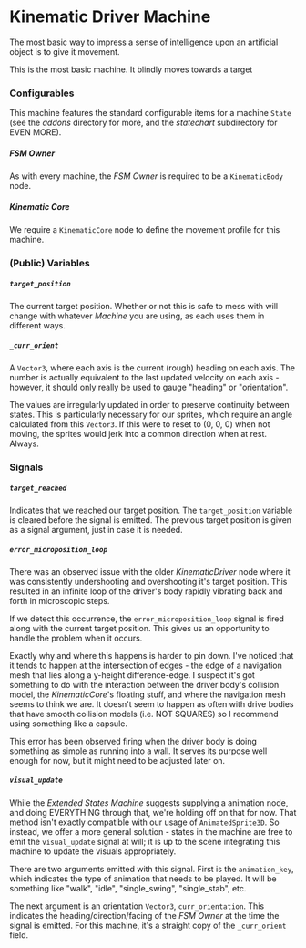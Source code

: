 # Kinematic Driver Machine
The most basic way to impress a sense of intelligence upon an artificial object is to give it movement.

This is the most basic machine. It blindly moves towards a target 

### Configurables
This machine features the standard configurable items for a machine `State` (see the *addons* directory for more, and the *statechart* subdirectory for EVEN MORE).

##### FSM Owner
As with every machine, the *FSM Owner* is required to be a `KinematicBody` node.

##### Kinematic Core
We require a `KinematicCore` node to define the movement profile for this machine.

### (Public) Variables
##### `target_position`
The current target position. Whether or not this is safe to mess with will change with whatever *Machine* you are using, as each uses them in different ways.

##### `_curr_orient`
A `Vector3`, where each axis is the current (rough) heading on each axis. The number is actually equivalent to the last updated velocity on each axis - however, it should only really be used to gauge "heading" or "orientation".

The values are irregularly updated in order to preserve continuity between states. This is particularly necessary for our sprites, which require an angle calculated from this `Vector3`. If this were to reset to (0, 0, 0) when not moving, the sprites would jerk into a common direction when at rest. Always.

### Signals
##### `target_reached`
Indicates that we reached our target position. The `target_position` variable is cleared before the signal is emitted. The previous target position is given as a signal argument, just in case it is needed.

##### `error_microposition_loop`
There was an observed issue with the older *KinematicDriver* node where it was consistently undershooting and overshooting it's target position. This resulted in an infinite loop of the driver's body rapidly vibrating back and forth in microscopic steps.

If we detect this occurrence, the `error_microposition_loop` signal is fired along with the current target position. This gives us an opportunity to handle the problem when it occurs.

Exactly why and where this happens is harder to pin down. I've noticed that it tends to happen at the intersection of edges - the edge of a navigation mesh that lies along a y-height difference-edge. I suspect it's got something to do with the interaction between the driver body's collision model, the *KinematicCore*'s floating stuff, and where the navigation mesh seems to think we are. It doesn't seem to happen as often with drive bodies that have smooth collision models (i.e. NOT SQUARES) so I recommend using something like a capsule.

This error has been observed firing when the driver body is doing something as simple as running into a wall. It serves its purpose well enough for now, but it might need to be adjusted later on.

##### `visual_update`
While the *Extended States Machine* suggests supplying a animation node, and doing EVERYTHING through that, we're holding off on that for now. That method isn't exactly compatible with our usage of `AnimatedSprite3D`. So instead, we offer a more general solution - states in the machine are free to emit the `visual_update` signal at will; it is up to the scene integrating this machine to update the visuals appropriately.

There are two arguments emitted with this signal. First is the `animation_key`, which indicates the type of animation that needs to be played. It will be something like "walk", "idle", "single\_swing", "single\_stab", etc.

The next argument is an orientation `Vector3`, `curr_orientation`. This indicates the heading/direction/facing of the *FSM Owner* at the time the signal is emitted. For this machine, it's a straight copy of the `_curr_orient` field.